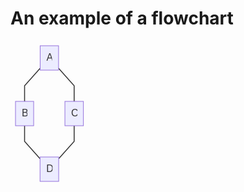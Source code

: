 # An example of a flowchart

<svg height="233" style="max-width:124.640625px" fill="#333" font-family="&quot;trebuchet ms&quot;,verdana,arial,sans-serif" font-size="16px" viewBox="0 0 124.641 233">
  <defs>
    <path stroke-dasharray="1,0" d="m0 0 10 5-10 5z"/>
  </defs>
  <g opacity="1">
    <path fill="none" stroke="#333" stroke-width="1.5px" marker-end="url(#a)" d="M47.473 44.015 22.53 72v25"/>
    <defs>
      <marker id="a" markerHeight="6" markerUnits="strokeWidth" markerWidth="8" orient="auto" refX="9" refY="5" viewBox="0 0 10 10">
        <use stroke-dasharray="1,0" xlink:href="#reuse-0"/>
      </marker>
    </defs>
  </g>
  <g opacity="1">
    <path fill="none" stroke="#333" stroke-width="1.5px" marker-end="url(#b)" d="M76.91 44.015 101.852 72v25"/>
    <defs>
      <marker id="b" markerHeight="6" markerUnits="strokeWidth" markerWidth="8" orient="auto" refX="9" refY="5" viewBox="0 0 10 10">
        <use stroke-dasharray="1,0" xlink:href="#reuse-0"/>
      </marker>
    </defs>
  </g>
  <g opacity="1">
    <path fill="none" stroke="#333" stroke-width="1.5px" marker-end="url(#c)" d="M22.531 136v25l24.754 27.775"/>
    <defs>
      <marker id="c" markerHeight="6" markerUnits="strokeWidth" markerWidth="8" orient="auto" refX="9" refY="5" viewBox="0 0 10 10">
        <use stroke-dasharray="1,0" xlink:href="#reuse-0"/>
      </marker>
    </defs>
  </g>
  <g opacity="1">
    <path fill="none" stroke="#333" stroke-width="1.5px" marker-end="url(#d)" d="M101.852 136v25l-24.754 27.775"/>
    <defs>
      <marker id="d" markerHeight="6" markerUnits="strokeWidth" markerWidth="8" orient="auto" refX="9" refY="5" viewBox="0 0 10 10">
        <use stroke-dasharray="1,0" xlink:href="#reuse-0"/>
      </marker>
    </defs>
  </g>
  <g>
    <foreignObject width="0" height="0" color="#333">
      <div xmlns="http://www.w3.org/1999/xhtml" style="white-space:nowrap" display="inline-block">
        <span style="background-color:#e8e8e8;text-align:center" fill="#333" color="#333"/>
      </div>
    </foreignObject>
    <foreignObject width="0" height="0" color="#333">
      <div xmlns="http://www.w3.org/1999/xhtml" style="white-space:nowrap" display="inline-block">
        <span style="background-color:#e8e8e8;text-align:center" fill="#333" color="#333"/>
      </div>
    </foreignObject>
    <foreignObject width="0" height="0" color="#333">
      <div xmlns="http://www.w3.org/1999/xhtml" style="white-space:nowrap" display="inline-block">
        <span style="background-color:#e8e8e8;text-align:center" fill="#333" color="#333"/>
      </div>
    </foreignObject>
    <foreignObject width="0" height="0" color="#333">
      <div xmlns="http://www.w3.org/1999/xhtml" style="white-space:nowrap" display="inline-block">
        <span style="background-color:#e8e8e8;text-align:center" fill="#333" color="#333"/>
      </div>
    </foreignObject>
  </g>
  <g>
    <g opacity="1" transform="translate(62.191 27.5)">
      <rect width="29.438" height="39" x="-14.719" y="-19.5" fill="#ececff" stroke="#9370db" stroke-width="1px" rx="0" ry="0"/>
      <foreignObject width="9.438" height="19" transform="translate(-4.719 -9.5)" color="#333">
        <div xmlns="http://www.w3.org/1999/xhtml" style="white-space:nowrap" display="inline-block">
          A
        </div>
      </foreignObject>
    </g>
    <g opacity="1" transform="translate(22.531 116.5)">
      <rect width="29.063" height="39" x="-14.531" y="-19.5" fill="#ececff" stroke="#9370db" stroke-width="1px" rx="0" ry="0"/>
      <foreignObject width="9.063" height="19" transform="translate(-4.531 -9.5)" color="#333">
        <div xmlns="http://www.w3.org/1999/xhtml" style="white-space:nowrap" display="inline-block">
          B
        </div>
      </foreignObject>
    </g>
    <g opacity="1" transform="translate(101.852 116.5)">
      <rect width="29.578" height="39" x="-14.789" y="-19.5" fill="#ececff" stroke="#9370db" stroke-width="1px" rx="0" ry="0"/>
      <foreignObject width="9.578" height="19" transform="translate(-4.79 -9.5)" color="#333">
        <div xmlns="http://www.w3.org/1999/xhtml" style="white-space:nowrap" display="inline-block">
          C
        </div>
      </foreignObject>
    </g>
    <g opacity="1" transform="translate(62.191 205.5)">
      <rect width="29.813" height="39" x="-14.906" y="-19.5" fill="#ececff" stroke="#9370db" stroke-width="1px" rx="0" ry="0"/>
      <foreignObject width="9.813" height="19" transform="translate(-4.906 -9.5)" color="#333">
        <div xmlns="http://www.w3.org/1999/xhtml" style="white-space:nowrap" display="inline-block">
          D
        </div>
      </foreignObject>
    </g>
  </g>
</svg>
